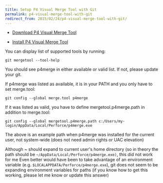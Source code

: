 ```yaml
---
title: Setup P4 Visual Merge Tool with Git
permalink: p4-visual-merge-tool-with-git
redirect_from: 2015/02/24/p4-visual-merge-tool-with-git/
---
```


* [Download P4 Visual Merge Tool](http://www.perforce.com/product/components/perforce-visual-merge-and-diff-tools)

* [Install P4 Visual Merge Tool](http://stackoverflow.com/questions/426026/git-on-windows-how-do-you-set-up-a-mergetool)

You can display list of supported tools by running:

```
git mergetool --tool-help
```

You should see p4merge in either available or valid list. If not, please update your git.

If p4merge was listed as available, it is in your PATH and you only have to set merge.tool:

```
git config --global merge.tool p4merge
```

If it was listed as valid, you have to define mergetool.p4merge.path in addition to merge.tool:

```
git config --global mergetool.p4merge.path c:/Users/my-login/AppData/Local/Perforce/p4merge.exe
```

The above is an example path when p4merge was installed for the current user, not system-wide (does not need admin rights or UAC elevation)

Although ~ should expand to current user's home directory (so in theory the path should be `~/AppData/Local/Perforce/p4merge.exe)`, this did not work for me
Even better would have been to take advantage of an environment variable (e.g. `$LOCALAPPDATA/Perforce/p4merge.exe`), git does not seem to be expanding environment variables for paths (if you know how to get this working, please let me know or update this answer)
